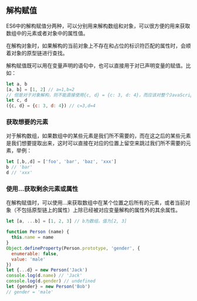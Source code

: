 ## 解构赋值

ES6中的解构赋值分两种，可以分别用来解构数组和对象，可以很方便的用来获取数组中的元素或者对象中的属性值。

在解构对象时，如果解构的当前对象上不存在和占位的标识符匹配的属性时，会顺着对象的原型链进行查找。

解构赋值既可以用在变量声明的语句中，也可以直接用于对已声明变量的赋值。比如：

```javascript
let a, b
[a, b] = [1, 2] // a=1,b=2
// 但是对于对象解构，则不能直接使用{c, d} = {c: 3, d: 4}，而应该对整个JavaScript表达式加上括号，否则会报错，因为不加括号，JavaScript解释器会将赋值符号左边的{...}看成是JavaScript代码块，这显然是不合法的
let c, d
({c, d} = {c: 3, d: 4}) // c=3,d=4
```

### 获取想要的元素

对于解构数组，如果数组中的某些元素是我们所不需要的，而在这之后的某些元素是我们想要提取出来，这时可以直接在对应的位置上留空来跳过我们所不需要的元素，举例：

```javascript
let [,b,,d] = ['foo', 'bar', 'baz', 'xxx']
b // 'bar'
d // 'xxx'
```

### 使用...获取剩余元素或属性

在解构赋值时，可以使用...来获取数组中在某个位置之后所有的元素，或者当前对象（不包括原型链上的属性）上除已经被对应变量解构的属性外的其余属性。

```javascript
let [a, ...b] = [1, 2, 3] // b为数组，值为[2, 3]

function Person (name) {
  this.name = name
}
Object.defineProperty(Person.prototype, 'gender', {
  enumerable: false,
  value: 'male'
})
let {...d} = new Person('Jack')
console.log(d.name) // 'Jack'
console.log(d.gender) // undefined
let {gender} = new Person('Bob')
// gender = 'male'
```
